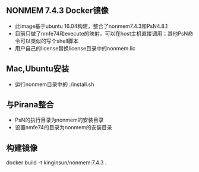 ## NONMEM 7.4.3 Docker镜像
* 此image基于ubuntu 16.04构建，整合了nonmem7.4.3和PsN4.8.1
* 目前只做了nmfe74和execute的映射，可以在host主机直接调用；其他PsN命令可以类似的写个shell脚本
* 用户自己的license替换license目录中的nonmem.lic


## Mac,Ubuntu安装
* 运行nonmem目录中的 ./install.sh


## 与Pirana整合
* PsN的执行目录为nonmem的安装目录
* 设置nmfe74的目录为nonmem的安装目录


## 构建镜像
docker build -t kinginsun/nonmem:7.4.3 .


